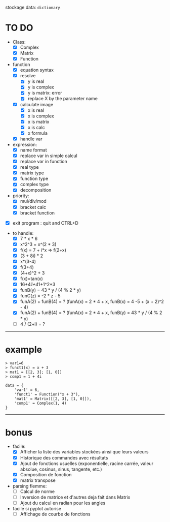 stockage data: `dictionary`

# TO DO
- Class:
    - [x] Complex
    - [x] Matrix
    - [x] Function

- function
    - [x] equation syntax
    - [x] resolve
        - [x] y is real
        - [x] y is complex
        - [x] y is matrix: error
        - [x] replace X by the parameter name
    - [x] calculate image
        - [x] x is real
        - [x] x is complex
        - [x] x is matrix
        - [x] x is calc
        - [x] x formula
    - [x] handle var

- expression:
    - [x] name format
    - [x] replace var in simple calcul
    - [x] replace var in function
    - [x] real type
    - [x] matrix type
    - [x] function type
    - [x] complex type
    - [x] decomposition

- priority:
    - [x] mul/div/mod
    - [x] bracket calc
    - [x] bracket function

- [x] exit program : quit and CTRL+D

- to handle:
    - [x] 7 * x * 6
    - [x] x^2^3 = x^(2 * 3)
    - [x] f(x) = 7 + i*x => f(2+x)
    - [x] (3 + 8i) * 2
    - [x] x*(3-4)
    - [x] f(3+4)
    - [x] (4+x)^2 + 3
    - [x] f(x)=tan(x)
    - [x] 16+4*1+4*1+1^2+3
    - [x] funB(y) = 43 * y / (4 % 2 * y)
    - [x] funC(z) = -2 * z - 5
    - [x] funA(2) + funB(4) = ? (funA(x) = 2 * 4 + x, funB(x) = 4 -5 + (x + 2)^2 - 4)
    - [x] funA(2) + funB(4) = ? (funA(x) = 2 * 4 + x, funB(y) = 43 * y / (4 % 2 * y)
    - [ ] 4 / (2+i) = ? 
---
# example
```
> var1=6
> funct1(x) = x + 3
> mat1 = [[2, 3]; [1, 0]]
> comp1 = 1 + 4i
```
```
data = {
    'var1' = 6,
    'funct1' = Function("x + 3"),
    'mat1' = Matrix([[2, 3], [1, 0]]),
    'comp1' = Complex(1, 4)
}
```
---

# bonus
- facile:
    - [x] Afficher la liste des variables stockées ainsi que leurs valeurs
    - [x] Historique des commandes avec résultats
    - [x] Ajout de fonctions usuelles (exponentielle, racine carrée, valeur absolue, cosinus, sinus, tangente, etc.)
    - [x] Composition de fonction
    - [x] matrix transpose

- parsing flemme:
    - [ ] Calcul de norme
    - [ ] Inversion de matrice et d'autres deja fait dans Matrix
    - [ ] Ajout du calcul en radian pour les angles

- facile si pyplot autorise
    - [ ] Affichage de courbe de fonctions

